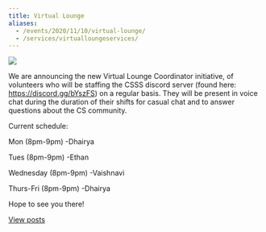 ```yaml
---
title: Virtual Lounge
aliases:
  - /events/2020/11/10/virtual-lounge/
  - /services/virtualloungeservices/
---
```


![](/files/virtualLounge.jpg)

We are announcing the new Virtual Lounge Coordinator initiative,
of volunteers who will be staffing the CSSS discord server
(found here: https://discord.gg/bYszFS) on a regular basis.
They will be present in voice chat during the duration of their
shifts for casual chat and to answer questions about the CS community.


Current schedule:


Mon (8pm-9pm) -Dhairya


Tues (8pm-9pm) -Ethan


Wednesday (8pm-9pm) -Vaishnavi


Thurs-Fri (8pm-9pm) -Dhairya



Hope to see you there!

[View posts](/tags/VirtualLounge/)
